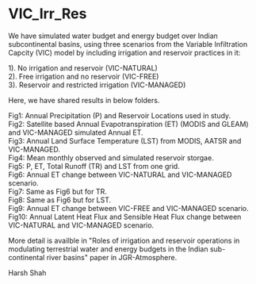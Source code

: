 # VIC_Irr_Res

We have simulated water budget and energy budget over Indian subcontinental basins, using three scenarios from the Variable Infiltration Capcity (VIC) model by including irrigation and reservoir practices in it:

1). No irrigation and reservoir (VIC-NATURAL) <br />
2). Free irrigation and no reservoir (VIC-FREE) <br />
3). Reservoir and restricted irrigation (VIC-MANAGED)<br />

Here, we have shared results in below folders.

Fig1: Annual Precipitation (P) and Reservoir Locations used in study. <br />
Fig2: Satellite based Annual Evapotranspiration (ET) (MODIS and GLEAM) and VIC-MANAGED simulated Annual ET. <br />
Fig3: Annual Land Surface Temperature (LST) from MODIS, AATSR and VIC-MANAGED. <br />
Fig4: Mean monthly observed and simulated reservoir storgae. <br />
Fig5: P, ET, Total Runoff (TR) and LST from one grid. <br />
Fig6: Annual ET change between VIC-NATURAL and VIC-MANAGED scenario. <br />
Fig7: Same as Fig6 but for TR. <br /> 
Fig8: Same as Fig6 but for LST. <br />
Fig9: Annual ET change between VIC-FREE and VIC-MANAGED scenario. <br />
Fig10: Annual Latent Heat Flux and Sensible Heat Flux change between VIC-NATURAL and VIC-MANAGED scenario. <br />

More detail is availble in "Roles of irrigation and reservoir operations in modulating terrestrial water and energy budgets in the Indian sub-continental river basins" paper in JGR-Atmosphere. <br />

Harsh Shah
